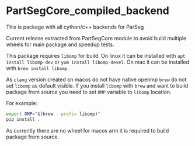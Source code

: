 # PartSegCore_compiled_backend

This is package with all cython/c++ backends for ParSeg

Current release extracted from PartSegCore module to avoid build multiple wheels
for main package and speedup tests.

This package requires `libomp` for build.
On linux it can be installed with `apt install libomp-dev` or `yum install libomp-devel`.
On mac it can be installed with `brew install libomp`.

As `clang` version created on macos do not have native openmp `brew` do
not set `libomp` as default visible.
If you install `libomp` with `brew` and want to build package
from source you need to set `OMP` variable to `libomp` location.

For example:

```bash
export OMP="$(brew --prefix libomp)"
pip install .
```

As currently there are no wheel for macos arm
it is required to build package from source.

